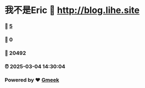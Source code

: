 # 我不是Eric :link: http://blog.lihe.site 
### :page_facing_up: [5](http://blog.lihe.site/tag.html) 
### :speech_balloon: 0 
### :hibiscus: 20492 
### :alarm_clock: 2025-03-04 14:30:04 
### Powered by :heart: [Gmeek](https://github.com/Meekdai/Gmeek)

